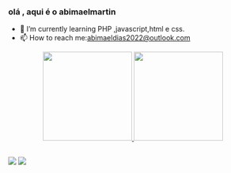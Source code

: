  ### olá , aqui é o abimaelmartin
- 🌱 I’m currently learning  PHP ,javascript,html e css.
- 📫 How to reach me:abimaeldias2022@outlook.com
<div align="center">
  <a href="https://github.com/abimaelmartin">
  <img height="180em" src="https://github-readme-stats.vercel.app/api?username=abimaelmartin&show_icons=true&theme=dracula&include_all_commits=true&count_private=true"/>
  <img height="180em" src="https://github-readme-stats.vercel.app/api/top-langs/?username=abimaelmartin&layout=compact&langs_count=7&theme=dracula"/>
</div>

  
  ##
 
<div>
  
  <a href="https://instagram.com/abimaelmartins_" target="_blank"><img src="https://img.shields.io/badge/-Instagram-%23E4405F?style=for-the- badge&logo=instagram&logoColor=white" target="_blank"></a>
  <a href="https://www.linkedin.com/in/abimael-martins-dias-dias-a6253015a" target="_blank"><img src="https://img.shields.io/badge/-LinkedIn-% 230077B5?style=for-the-badge&logo=linkedin&logoColor=white" target="_blank"></a>
 
 
</div>
